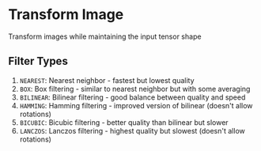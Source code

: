 # Transform Image

Transform images while maintaining the input tensor shape

## Filter Types
1. `NEAREST`: Nearest neighbor - fastest but lowest quality
2. `BOX`: Box filtering - similar to nearest neighbor but with some averaging
3. `BILINEAR`: Bilinear filtering - good balance between quality and speed
4. `HAMMING`: Hamming filtering - improved version of bilinear (doesn't allow rotations)
5. `BICUBIC`: Bicubic filtering - better quality than bilinear but slower
6. `LANCZOS`: Lanczos filtering - highest quality but slowest (doesn't allow rotations)
